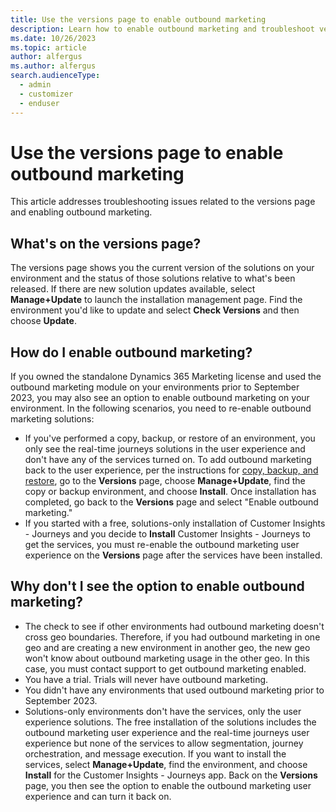 ```yaml
---
title: Use the versions page to enable outbound marketing
description: Learn how to enable outbound marketing and troubleshoot version control in Dynamics 365 Customer Insights - Journeys.
ms.date: 10/26/2023
ms.topic: article
author: alfergus
ms.author: alfergus
search.audienceType: 
  - admin
  - customizer
  - enduser
---
```


# Use the versions page to enable outbound marketing

This article addresses troubleshooting issues related to the versions page and enabling outbound marketing.

## What's on the versions page?

The versions page shows you the current version of the solutions on your environment and the status of those solutions relative to what's been released. If there are new solution updates available, select **Manage+Update** to launch the installation management page. Find the environment you'd like to update and select **Check Versions** and then choose **Update**.

## How do I enable outbound marketing?

If you owned the standalone Dynamics 365 Marketing license and used the outbound marketing module on your environments prior to September 2023, you may also see an option to enable outbound marketing on your environment. In the following scenarios, you need to re-enable outbound marketing solutions:
- If you've performed a copy, backup, or restore of an environment, you only see the real-time journeys solutions in the user experience and don't have any of the services turned on. To add outbound marketing back to the user experience, per the instructions for [copy, backup, and restore](copy-or-restore.md), go to the **Versions** page, choose **Manage+Update**, find the copy or backup environment, and choose **Install**. Once installation has completed, go back to the **Versions** page and select "Enable outbound marketing."
- If you started with a free, solutions-only installation of Customer Insights - Journeys and you decide to **Install** Customer Insights - Journeys to get the services, you must re-enable the outbound marketing user experience on the **Versions** page after the services have been installed.

## Why don't I see the option to enable outbound marketing?

- The check to see if other environments had outbound marketing doesn't cross geo boundaries. Therefore, if you had outbound marketing in one geo and are creating a new environment in another geo, the new geo won't know about outbound marketing usage in the other geo. In this case, you must contact support to get outbound marketing enabled.
- You have a trial. Trials will never have outbound marketing.
- You didn't have any environments that used outbound marketing prior to September 2023.
- Solutions-only environments don't have the services, only the user experience solutions. The free installation of the solutions includes the outbound marketing user experience and the real-time journeys user experience but none of the services to allow segmentation, journey orchestration, and message execution. If you want to install the services, select **Manage+Update**, find the environment, and choose **Install** for the Customer Insights - Journeys app. Back on the **Versions** page, you then see the option to enable the outbound marketing user experience and can turn it back on.
